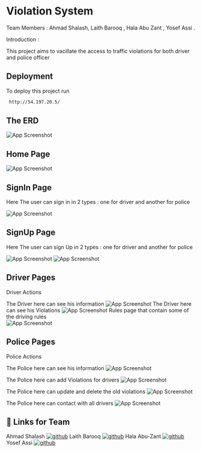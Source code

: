 
# Violation System

Team Members :
Ahmad Shalash,
Laith Barooq ,
Hala Abu Zant , 
Yosef Assi .


Introduction : 

This project aims to vacillate the access to traffic violations for both driver and 
police officer
## Deployment

To deploy this project run

```bash
 http://54.197.20.5/

```

## The ERD 

![App Screenshot](https://www.udrop.com/cache/plugins/filepreviewer/760272/c089af9d22070d996e7e515a785a7ed802caf4243ac4cbc7522eb21596a0eb80/1100x800_cropped.jpg)

## Home Page


![App Screenshot](https://www.udrop.com/cache/plugins/filepreviewer/758925/96c9180307783f2216f18debb75ded5672b947c67e1195bffbcd001e43fe0dfc/1100x800_cropped.jpg)
## SignIn Page

Here The user can sign in in 2 types : one for driver and another for police

![App Screenshot](https://www.udrop.com/cache/plugins/filepreviewer/758926/7c18f8333c97473073eef05e5642ca23b01f2024d92d898c598b3b41414d8129/1100x800_cropped.jpg)

## SignUp Page

Here The user can sign Up in 2 types : one for driver and another for police

![App Screenshot](https://www.udrop.com/cache/plugins/filepreviewer/758927/7f9b76344e17dd620bf16852f9b9a1e377cda0a8023619756c673155d2ae3f21/1100x800_cropped.jpg)
![App Screenshot](https://www.udrop.com/cache/plugins/filepreviewer/758928/18fe1dabb2423c743df2e7bef5ab9bc6eebeb3ea9f835ad884eabd77509290ff/1100x800_cropped.jpg)


## Driver Pages

Driver Actions

The Driver here can see his information
![App Screenshot](https://www.udrop.com/cache/plugins/filepreviewer/758929/9e649b4544a73ffad9e5961c9343eb8d4b0f5fdc74f63c72ed0856b532bb8720/1100x800_cropped.jpg)
The Driver here can see his Violations
![App Screenshot](https://www.udrop.com/cache/plugins/filepreviewer/758933/01e6d219f0fdc1fccdd63856d736a37bcf4f2de130fca401ce6bc2d05e5ee6bc/1100x800_cropped.jpg)
Rules page that contain  some of the driving rules  
![App Screenshot](https://www.udrop.com/cache/plugins/filepreviewer/758934/bcef7d6c687c0659e178179af7304a2ef2418e5b570b3fd87f98d15049a030f0/1100x800_cropped.jpg)

## Police Pages

Police Actions

The Police here can see his information
![App Screenshot](https://www.udrop.com/cache/plugins/filepreviewer/758937/40896e5ff38adc321f5703c9f27fb17fab91c7545bb245876cccaa65043bf0de/1100x800_cropped.jpg)

The Police here can add Violations for drivers
![App Screenshot](https://www.udrop.com/cache/plugins/filepreviewer/758938/966b9f35a22b0c766394f5ec8f14a7f16fd336cd1beff0ddfa03a650870a0704/1100x800_cropped.jpg)

The Police here can update and delete the old violations
![App Screenshot](https://www.udrop.com/cache/plugins/filepreviewer/758943/cc9fdfac98cd7b21203d5660a190f0889c0d9eb43fa222ffce1fd7f0abad422d/1100x800_cropped.jpg)


The Police here can contact with all drivers
![App Screenshot](https://www.udrop.com/cache/plugins/filepreviewer/758944/fb13ce73467cfac33b6816a32e6679f87edfa1156f5c9cbc3ea0a6e0000c9c2b/1100x800_cropped.jpg)




## 🔗 Links for Team
Ahmad Shalash
[![github](https://img.shields.io/badge/github-000?style=for-the-badge&logo=github&github=white)](https://github.com/ifcodey)
Laith Barooq
[![github](https://img.shields.io/badge/github-000?style=for-the-badge&logo=github&github=white)](https://github.com/barooq23)
Hala Abu-Zant
[![github](https://img.shields.io/badge/github-000?style=for-the-badge&logo=github&github=white)](https://github.com/Hala-Abuzant)
Yosef Assi
[![github](https://img.shields.io/badge/github-000?style=for-the-badge&logo=github&github=white)](https://github.com/Yosef-Assi)
